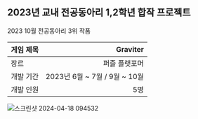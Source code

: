## 2023년 교내 전공동아리 1,2학년 합작 프로젝트
2023 10월 전공동아리 3위 작품 <br>

| 게임 제목  | Graviter |
| ------------- | -------------: |
| 장르  | 퍼즐 플랫포머  |
| 개발 기간  | 2023년 6월 ~ 7월 / 9월 ~ 10월  |
| 개발 인원  | 5명  |

![스크린샷 2024-04-18 094532](https://github.com/chwfi/TeamProject/assets/98933635/2eeb3d81-20ae-4d9a-b7d0-1afd9d41834d)
